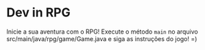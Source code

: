 # Dev in RPG

Inicie a sua aventura com o RPG!
Execute o método `main` no arquivo src/main/java/rpg/game/Game.java e siga as instruções do jogo!
=)